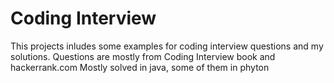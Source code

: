 # Coding Interview
This projects inludes some examples for coding interview questions and my solutions.
Questions are mostly from Coding Interview book and hackerrank.com
Mostly solved in java, some of them in phyton

